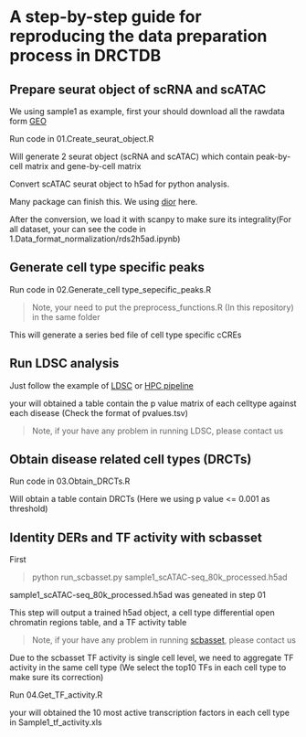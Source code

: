 # A step-by-step guide for reproducing the data preparation process in DRCTDB

## Prepare seurat object of scRNA and scATAC

We using sample1 as example, first your should download all the rawdata form [GEO](https://www.ncbi.nlm.nih.gov/geo/query/acc.cgi?acc=GSE165838)

Run code in 01.Create_seurat_object.R

Will generate 2 seurat object (scRNA and scATAC) which contain peak-by-cell matrix and gene-by-cell matrix

Convert scATAC seurat object to h5ad for python analysis.

Many package can finish this. We using [dior](https://github.com/JiekaiLab/scDIOR) here.

After the conversion, we load it with scanpy to make sure its integrality(For all dataset, your can see the code in 1.Data_format_normalization/rds2h5ad.ipynb)




## Generate cell type specific peaks

Run code in 02.Generate_cell type_sepecific_peaks.R

> Note, your need to put the preprocess_functions.R (In this repository) in the same folder

This will generate a series bed file of cell type specific cCREs

## Run LDSC analysis
 
Just follow the example of [LDSC](https://github.com/bulik/ldsc/wiki/Cell-type-specific-analyses) or [HPC pipeline](https://github.com/kaizhang/LDSC)

your will obtained a table contain the p value matrix of each celltype against each disease (Check the format of pvalues.tsv)

>Note, if your have any problem in running LDSC, please contact us

## Obtain disease related cell types (DRCTs)

Run code in 03.Obtain_DRCTs.R

Will obtain a table contain DRCTs (Here we using p value <= 0.001 as threshold)

## Identity DERs and TF activity with scbasset

First 
>python run_scbasset.py sample1_scATAC-seq_80k_processed.h5ad

sample1_scATAC-seq_80k_processed.h5ad was geneated in step 01

This step will output a trained h5ad object,
a cell type differential open chromatin regions table, and a TF activity table

>Note, if your have any problem in running [scbasset](https://github.com/calico/scBasset), please contact us


Due to the scbasset TF activity is single cell level, we need to aggregate  TF activity in the same cell type (We select the top10 TFs in each cell type to make sure its correction)

Run 04.Get_TF_activity.R

your will obtained the 10 most active transcription factors in each cell type in Sample1_tf_activity.xls


